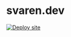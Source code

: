 # svaren.dev

[![Deploy site](https://github.com/alvesvaren/svaren.dev/actions/workflows/deploy.yml/badge.svg)](https://github.com/alvesvaren/svaren.dev/actions/workflows/deploy.yml)
